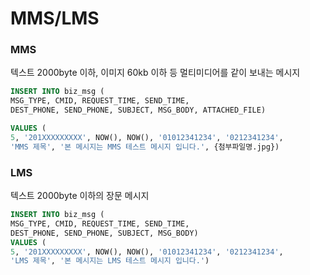 # MMS/LMS

### MMS

텍스트 2000byte 이하, 이미지 60kb 이하 등 멀티미디어를 같이 보내는 메시지

```sql
INSERT INTO biz_msg ( 
MSG_TYPE, CMID, REQUEST_TIME, SEND_TIME, 
DEST_PHONE, SEND_PHONE, SUBJECT, MSG_BODY, ATTACHED_FILE)

VALUES (
5, '201XXXXXXXXX', NOW(), NOW(), '01012341234', '0212341234', 
'MMS 제목', '본 메시지는 MMS 테스트 메시지 입니다.', {첨부파일명.jpg})
```



### LMS

텍스트 2000byte 이하의 장문 메시지

```sql
INSERT INTO biz_msg ( 
MSG_TYPE, CMID, REQUEST_TIME, SEND_TIME, 
DEST_PHONE, SEND_PHONE, SUBJECT, MSG_BODY)
VALUES (
5, '201XXXXXXXXX', NOW(), NOW(), '01012341234', '0212341234', 
'LMS 제목', '본 메시지는 LMS 테스트 메시지 입니다.')
```

